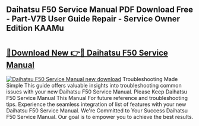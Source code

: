 ## Daihatsu F50 Service Manual PDF Download Free - Part-V7B User Guide Repair - Service Owner Edition KAAMu

# <h2><a href="http://bc54725.oget.top/?id=Daihatsu+F50+Service+Manual">🔗Download New 👉🔴 Daihatsu F50 Service Manual</a></h2>

[![Daihatsu F50 Service Manual new download](https://i.imgur.com/5g1atiW.png)](http://bc54725.oget.top/?id=Daihatsu+F50+Service+Manual)
Troubleshooting Made Simple This guide offers valuable insights into troubleshooting common issues with your new Daihatsu F50 Service Manual. Please Keep Daihatsu F50 Service Manual This Manual For future reference and troubleshooting tips. Experience the seamless integration of list of features with your new Daihatsu F50 Service Manual. We're Committed to Your Success Daihatsu F50 Service Manual. Our goal is to empower you to achieve the best results.

